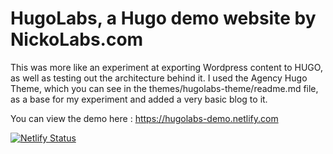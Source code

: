 # HugoLabs, a Hugo demo website by NickoLabs.com
This was more like an experiment at exporting Wordpress content to HUGO, as well as testing out the architecture behind it.
I used the Agency Hugo Theme, which you can see in the themes/hugolabs-theme/readme.md file, as a base for my experiment and added a very basic blog to it.

You can view the demo here :
https://hugolabs-demo.netlify.com

[![Netlify Status](https://api.netlify.com/api/v1/badges/5df5b40d-0aa8-4d79-9222-f80e935586a3/deploy-status)](https://app.netlify.com/sites/hugolabs-demo/deploys)
